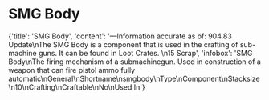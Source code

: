 
# SMG Body

{'title': 'SMG Body', 'content': '—Information accurate as of: 904.83 Update\nThe SMG Body is a component that is used in the crafting of sub-machine guns. It can be found in Loot Crates. \n15 Scrap', 'infobox': 'SMG Body\nThe firing mechanism of a submachinegun. Used in construction of a weapon that can fire pistol ammo fully automatic\nGeneral\nShortname\nsmgbody\nType\nComponent\nStacksize\n10\nCrafting\nCraftable\nNo\nUsed In'}
